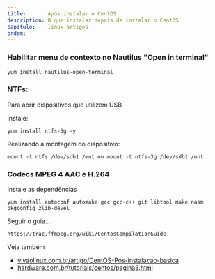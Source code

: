 ```yaml
---
title:       Após instalar o CentOS
description: O que instalar depois de instalar o CentOS
capitulo:    linux-artigos
ordem:
---
```



### Habilitar menu de contexto no Nautilus "Open in terminal"

    yum install nautilus-open-terminal


### NTFs:

Para abrir dispositivos que utilizem USB

Instale:

    yum install ntfs-3g -y

Realizando a montagem do dispositivo:

    mount -t ntfs /dev/sdb1 /mnt ou mount -t ntfs-3g /dev/sdb1 /mnt


### Codecs MPEG 4  AAC e  H.264

Instale as dependências

    yum install autoconf automake gcc gcc-c++ git libtool make nasm pkgconfig zlib-devel

Seguir o guia...

    https://trac.ffmpeg.org/wiki/CentosCompilationGuide


Veja também

- [vivaolinux.com.br/artigo/CentOS-Pos-instalacao-basica](http://www.vivaolinux.com.br/artigo/CentOS-Pos-instalacao-basica)
- [hardware.com.br/tutoriais/centos/pagina3.html](http://www.hardware.com.br/tutoriais/centos/pagina3.html)
